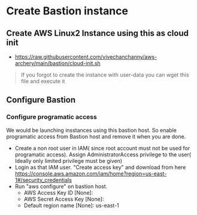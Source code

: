 # Create Bastion instance
## Create AWS Linux2 Instance using this as cloud init
- https://raw.githubusercontent.com/vivechanchanny/aws-archery/main/bastion/cloud-init.sh
> If you forgot to create the instance with user-data you can wget this file and execute it
## Configure Bastion
### Configure programatic access
We would be launching insstances using this bastion host. So enable programatic access from Bastion host and remove it when you are done.
- Create a non root user in IAM( since root account must not be used for programatic access). Assign AdministratorAccess privilege to the user( Ideally only limited privilege must be given)
- Login as that IAM user. "Create access key" and download from here https://console.aws.amazon.com/iam/home?region=us-east-1#/security_credentials
- Run "aws configure" on bastion host.
  - AWS Access Key ID [None]: 
  - AWS Secret Access Key [None]: 
  - Default region name [None]: us-east-1
